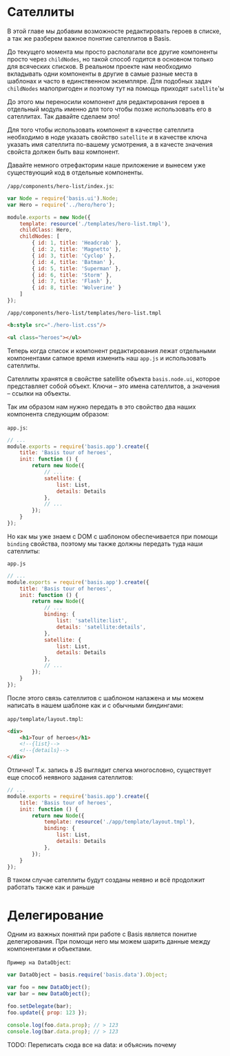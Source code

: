 # Сателлиты

В этой главе мы добавим возможносте редактировать героев в списке, а так же разберем важное понятие сателлитов в Basis.

До текущего момента мы просто располагали все другие компоненты просто через `childNodes`, но такой способ годится в основном только для всяческих списков. В реальном проекте нам необходимо вкладывать одни компоненты в другие в самые разные места в шаблонах и часто в единственном экземпляре. Для подобных задач `childNodes` малопригоден и поэтому тут на помощь приходят `satellite`'ы

До этого мы переносили компонент для редактирования героев в отдельный модуль именно для того чтобы позже использовать его в сателлитах. Так давайте сделаем это!

Для того чтобы использовать компонент в качестве сателлита необходимо в ноде указать свойство `satellite` и в качестве ключа указать имя сателлита по-вашему усмотрения, а в качесте значения свойста должен быть ваш компонент.

Давайте немного отрефакторим наше приложение и вынесем уже существующий код в отдельные компоненты.

`/app/components/hero-list/index.js`:
```js
var Node = require('basis.ui').Node;
var Hero = require('../hero/hero');

module.exports = new Node({
    template: resource('./templates/hero-list.tmpl'),
    childClass: Hero,
    childNodes: [
        { id: 1, title: 'Headcrab' },
        { id: 2, title: 'Magnetto' },
        { id: 3, title: 'Cyclop' },
        { id: 4, title: 'Batman' },
        { id: 5, title: 'Superman' },
        { id: 6, title: 'Storm' },
        { id: 7, title: 'Flash' },
        { id: 8, title: 'Wolverine' }
    ]
});

```

`/app/components/hero-list/templates/hero-list.tmpl`
```html
<b:style src="./hero-list.css"/>

<ul class="heroes"></ul>
```

Теперь когда список и компонент редактирования лежат отдельными компонентами сапмое время изменить наш `app.js` и использовать сателлиты.

Сателлиты хранятся в свойстве satellite объекта `basis.node.ui`, которое представляет собой объект. Ключи – это имена сателлитов, а значения – ссылки на объекты.

Так им образом нам нужно передать в это свойство два наших компонента следующим образом:

`app.js`:
```js
// ...
module.exports = require('basis.app').create({
    title: 'Basis tour of heroes',
    init: function () {
        return new Node({
            // ...
            satellite: {
                list: List,
                details: Details
            },
            // ...
        });
    }
});
```

Но как мы уже знаем с DOM с шаблоном обеспечивается при помощи `binding` свойства, поэтому мы также должны передать туда наши сателлиты:

`app.js`
```js
// ...
module.exports = require('basis.app').create({
    title: 'Basis tour of heroes',
    init: function () {
        return new Node({
            // ...
            binding: {
                list: 'satellite:list',
                details: 'satellite:details',
            },
            satellite: {
                list: List,
                details: Details
            },
            // ...
        });
    }
});
```


После этого связь сателлитов с шаблоном налажена и мы можем написать в нашем шаблоне как и с обычными биндингами:

`app/template/layout.tmpl`:
```html
<div>
    <h1>Tour of heroes</h1>
    <!--{list}-->
    <!--{details}-->
</div>
```

Отлично! Т.к. запись в JS выглядит слегка многословно, существует еще способ неявного задания сателлитов:

```js
// ...
module.exports = require('basis.app').create({
    title: 'Basis tour of heroes',
    init: function () {
        return new Node({
            template: resource('./app/template/layout.tmpl'),
            binding: {
                list: List,
                details: Details
            },
        });
    }
});
```

В таком случае сателлиты будут созданы неявно и всё продолжит работать также как и раньше

# Делегирование

Одним из важных понятий при работе с Basis является понитие делегирования. При помощи него мы можем шарить данные между компонентами и объектами.

`Пример на DataObject`:
```js
var DataObject = basis.require('basis.data').Object;

var foo = new DataObject();
var bar = new DataObject();

foo.setDelegate(bar);
foo.update({ prop: 123 });

console.log(foo.data.prop); // > 123
console.log(bar.data.prop); // > 123
```



TODO: Переписать сюда все на data: и объясниь почему
